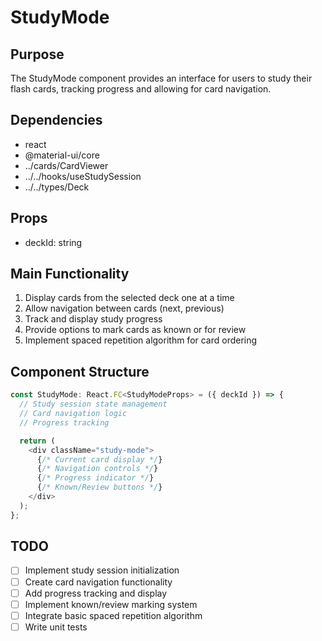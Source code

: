 # StudyMode

## Purpose
The StudyMode component provides an interface for users to study their flash cards, tracking progress and allowing for card navigation.

## Dependencies
- react
- @material-ui/core
- ../cards/CardViewer
- ../../hooks/useStudySession
- ../../types/Deck

## Props
- deckId: string

## Main Functionality
1. Display cards from the selected deck one at a time
2. Allow navigation between cards (next, previous)
3. Track and display study progress
4. Provide options to mark cards as known or for review
5. Implement spaced repetition algorithm for card ordering

## Component Structure
```typescript
const StudyMode: React.FC<StudyModeProps> = ({ deckId }) => {
  // Study session state management
  // Card navigation logic
  // Progress tracking

  return (
    <div className="study-mode">
      {/* Current card display */}
      {/* Navigation controls */}
      {/* Progress indicator */}
      {/* Known/Review buttons */}
    </div>
  );
};
```

## TODO
- [ ] Implement study session initialization
- [ ] Create card navigation functionality
- [ ] Add progress tracking and display
- [ ] Implement known/review marking system
- [ ] Integrate basic spaced repetition algorithm
- [ ] Write unit tests